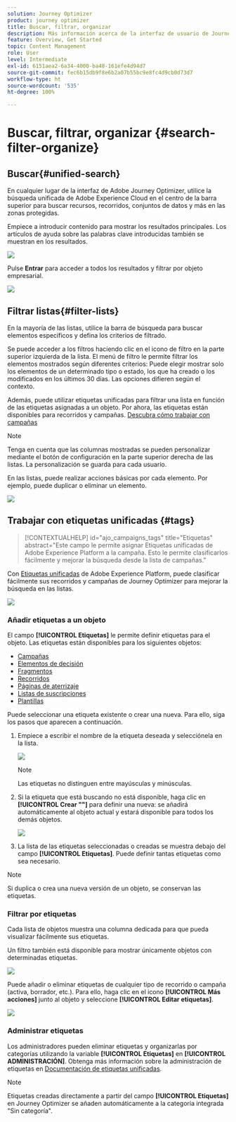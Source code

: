 ```yaml
---
solution: Journey Optimizer
product: journey optimizer
title: Buscar, filtrar, organizar
description: Más información acerca de la interfaz de usuario de Journey Optimizer
feature: Overview, Get Started
topic: Content Management
role: User
level: Intermediate
exl-id: 6151aea2-6a34-4000-ba48-161efe4d94d7
source-git-commit: fec6b15db9f8e6b2a07b55bc9e8fc4d9cb0d73d7
workflow-type: ht
source-wordcount: '535'
ht-degree: 100%

---
```


# Buscar, filtrar, organizar {#search-filter-organize}

## Buscar{#unified-search}

En cualquier lugar de la interfaz de Adobe Journey Optimizer, utilice la búsqueda unificada de Adobe Experience Cloud en el centro de la barra superior para buscar recursos, recorridos, conjuntos de datos y más en las zonas protegidas.

Empiece a introducir contenido para mostrar los resultados principales. Los artículos de ayuda sobre las palabras clave introducidas también se muestran en los resultados.

![](assets/unified-search.png)

Pulse **Entrar** para acceder a todos los resultados y filtrar por objeto empresarial.

![](assets/search-and-filter.png)

## Filtrar listas{#filter-lists}

En la mayoría de las listas, utilice la barra de búsqueda para buscar elementos específicos y defina los criterios de filtrado.

Se puede acceder a los filtros haciendo clic en el icono de filtro en la parte superior izquierda de la lista. El menú de filtro le permite filtrar los elementos mostrados según diferentes criterios: Puede elegir mostrar solo los elementos de un determinado tipo o estado, los que ha creado o los modificados en los últimos 30 días. Las opciones difieren según el contexto.

Además, puede utilizar etiquetas unificadas para filtrar una lista en función de las etiquetas asignadas a un objeto. Por ahora, las etiquetas están disponibles para recorridos y campañas. [Descubra cómo trabajar con campañas](#tags)

>[!NOTE]
>
>Tenga en cuenta que las columnas mostradas se pueden personalizar mediante el botón de configuración en la parte superior derecha de las listas. La personalización se guarda para cada usuario.

En las listas, puede realizar acciones básicas por cada elemento. Por ejemplo, puede duplicar o eliminar un elemento.

![](assets/journey4.png)

## Trabajar con etiquetas unificadas {#tags}

>[!CONTEXTUALHELP]
>id="ajo_campaigns_tags"
>title="Etiquetas"
>abstract="Este campo le permite asignar Etiquetas unificadas de Adobe Experience Platform a la campaña. Esto le permite clasificarlos fácilmente y mejorar la búsqueda desde la lista de campañas."

Con [Etiquetas unificadas](https://experienceleague.adobe.com/docs/experience-platform/administrative-tags/overview.html?lang=es) de Adobe Experience Platform, puede clasificar fácilmente sus recorridos y campañas de Journey Optimizer para mejorar la búsqueda en las listas.

![](../rn/assets/do-not-localize/campaigns-tag.gif)


### Añadir etiquetas a un objeto

El campo **[!UICONTROL Etiquetas]** le permite definir etiquetas para el objeto. Las etiquetas están disponibles para los siguientes objetos:

* [Campañas](../campaigns/create-campaign.md#create)
* [Elementos de decisión](../experience-decisioning/items.md)
* [Fragmentos](../content-management/fragments.md)
* [Recorridos](../building-journeys/journey-properties.md)
* [Páginas de aterrizaje](../landing-pages/create-lp.md)
* [Listas de suscripciones](../landing-pages/subscription-list.md)
* [Plantillas](../content-management/content-templates.md)

Puede seleccionar una etiqueta existente o crear una nueva. Para ello, siga los pasos que aparecen a continuación.

1. Empiece a escribir el nombre de la etiqueta deseada y selecciónela en la lista.

   ![](assets/tags1.png)

   >[!NOTE]
   >
   > Las etiquetas no distinguen entre mayúsculas y minúsculas.

1. Si la etiqueta que está buscando no está disponible, haga clic en **[!UICONTROL Crear &quot;&quot;]** para definir una nueva: se añadirá automáticamente al objeto actual y estará disponible para todos los demás objetos.

   ![](assets/tags4.png)

1. La lista de las etiquetas seleccionadas o creadas se muestra debajo del campo **[!UICONTROL Etiquetas]**. Puede definir tantas etiquetas como sea necesario.

>[!NOTE]
> 
> Si duplica o crea una nueva versión de un objeto, se conservan las etiquetas.

### Filtrar por etiquetas

Cada lista de objetos muestra una columna dedicada para que pueda visualizar fácilmente sus etiquetas.

Un filtro también está disponible para mostrar únicamente objetos con determinadas etiquetas.

![](assets/tags2.png)

Puede añadir o eliminar etiquetas de cualquier tipo de recorrido o campaña (activa, borrador, etc.). Para ello, haga clic en el icono **[!UICONTROL Más acciones]** junto al objeto y seleccione **[!UICONTROL Editar etiquetas]**.

![](assets/tags3.png)

### Administrar etiquetas

Los administradores pueden eliminar etiquetas y organizarlas por categorías utilizando la variable **[!UICONTROL Etiquetas]** en **[!UICONTROL ADMINISTRACIÓN]**. Obtenga más información sobre la administración de etiquetas en [Documentación de etiquetas unificadas](https://experienceleague.adobe.com/docs/experience-platform/administrative-tags/ui/managing-tags.html?lang=es).

>[!NOTE]
>
> Etiquetas creadas directamente a partir del campo **[!UICONTROL Etiquetas]** en Journey Optimizer se añaden automáticamente a la categoría integrada &quot;Sin categoría&quot;.
